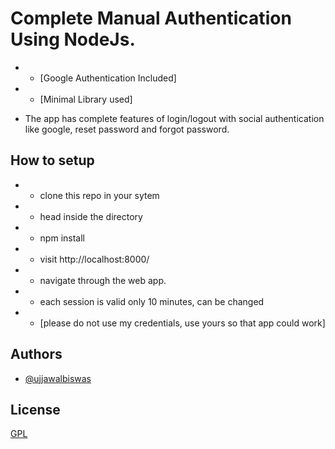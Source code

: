 # Complete Manual Authentication Using NodeJs.

- - [Google Authentication Included]
- - [Minimal Library used]

- The app has complete features of login/logout with social authentication like google, reset password and forgot password.

## How to setup

- - clone this repo in your sytem
- - head inside the directory
- - npm install
- - visit http://localhost:8000/
- - navigate through the web app.
- - each session is valid only 10 minutes, can be changed
- - [please do not use my credentials, use yours so that app could work]

## Authors

- [@ujjawalbiswas](https://www.linkedin.com/in/ujjawal-biswas-b40611142/)

## License

[GPL](https://choosealicense.com/licenses/agpl-3.0/)
